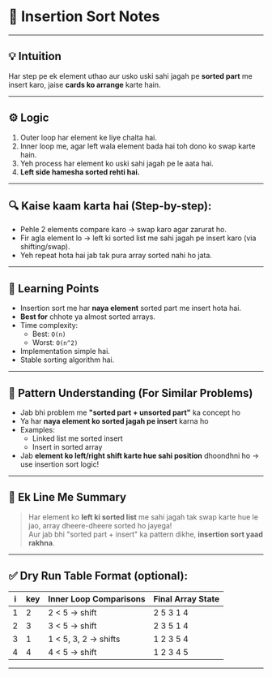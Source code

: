 # 🧠 Insertion Sort Notes

---

## 💡 Intuition

Har step pe ek element uthao aur usko uski sahi jagah pe **sorted part** me insert karo, jaise **cards ko arrange** karte hain.

---

## ⚙️ Logic

1. Outer loop har element ke liye chalta hai.
2. Inner loop me, agar left wala element bada hai toh dono ko swap karte hain.
3. Yeh process har element ko uski sahi jagah pe le aata hai.
4. **Left side hamesha sorted rehti hai.**

---

## 🔍 Kaise kaam karta hai (Step-by-step):

- Pehle 2 elements compare karo → swap karo agar zarurat ho.
- Fir agla element lo → left ki sorted list me sahi jagah pe insert karo (via shifting/swap).
- Yeh repeat hota hai jab tak pura array sorted nahi ho jata.

---

## 📘 Learning Points

- Insertion sort me har **naya element** sorted part me insert hota hai.
- **Best for** chhote ya almost sorted arrays.
- Time complexity:
  - Best: `O(n)`
  - Worst: `O(n^2)`
- Implementation simple hai.
- Stable sorting algorithm hai.

---

## 🔁 Pattern Understanding (For Similar Problems)

- Jab bhi problem me **"sorted part + unsorted part"** ka concept ho
- Ya har **naya element ko sorted jagah pe insert** karna ho
- Examples:
  - Linked list me sorted insert
  - Insert in sorted array
- Jab **element ko left/right shift karte hue sahi position** dhoondhni ho → use insertion sort logic!

---

## 🧾 Ek Line Me Summary

> Har element ko **left ki sorted list** me sahi jagah tak swap karte hue le jao, array dheere-dheere sorted ho jayega!  
> Aur jab bhi "sorted part + insert" ka pattern dikhe, **insertion sort yaad rakhna**.

---

## ✅ Dry Run Table Format (optional):

| i | key | Inner Loop Comparisons | Final Array State |
|---|-----|-------------------------|-------------------|
| 1 | 2   | 2 < 5 → shift           | 2 5 3 1 4         |
| 2 | 3   | 3 < 5 → shift           | 2 3 5 1 4         |
| 3 | 1   | 1 < 5, 3, 2 → shifts    | 1 2 3 5 4         |
| 4 | 4   | 4 < 5 → shift           | 1 2 3 4 5         |

---


